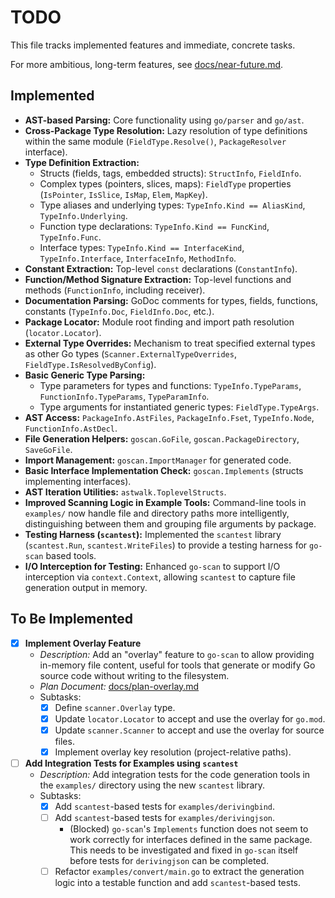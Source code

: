 # TODO

This file tracks implemented features and immediate, concrete tasks.

For more ambitious, long-term features, see [docs/near-future.md](./docs/near-future.md).

## Implemented

-   **AST-based Parsing:** Core functionality using `go/parser` and `go/ast`.
-   **Cross-Package Type Resolution:** Lazy resolution of type definitions within the same module (`FieldType.Resolve()`, `PackageResolver` interface).
-   **Type Definition Extraction:**
    -   Structs (fields, tags, embedded structs): `StructInfo`, `FieldInfo`.
    -   Complex types (pointers, slices, maps): `FieldType` properties (`IsPointer`, `IsSlice`, `IsMap`, `Elem`, `MapKey`).
    -   Type aliases and underlying types: `TypeInfo.Kind == AliasKind`, `TypeInfo.Underlying`.
    -   Function type declarations: `TypeInfo.Kind == FuncKind`, `TypeInfo.Func`.
    -   Interface types: `TypeInfo.Kind == InterfaceKind`, `TypeInfo.Interface`, `InterfaceInfo`, `MethodInfo`.
-   **Constant Extraction:** Top-level `const` declarations (`ConstantInfo`).
-   **Function/Method Signature Extraction:** Top-level functions and methods (`FunctionInfo`, including receiver).
-   **Documentation Parsing:** GoDoc comments for types, fields, functions, constants (`TypeInfo.Doc`, `FieldInfo.Doc`, etc.).
-   **Package Locator:** Module root finding and import path resolution (`locator.Locator`).
-   **External Type Overrides:** Mechanism to treat specified external types as other Go types (`Scanner.ExternalTypeOverrides`, `FieldType.IsResolvedByConfig`).
-   **Basic Generic Type Parsing:**
    -   Type parameters for types and functions: `TypeInfo.TypeParams`, `FunctionInfo.TypeParams`, `TypeParamInfo`.
    -   Type arguments for instantiated generic types: `FieldType.TypeArgs`.
-   **AST Access:** `PackageInfo.AstFiles`, `PackageInfo.Fset`, `TypeInfo.Node`, `FunctionInfo.AstDecl`.
-   **File Generation Helpers:** `goscan.GoFile`, `goscan.PackageDirectory`, `SaveGoFile`.
-   **Import Management:** `goscan.ImportManager` for generated code.
-   **Basic Interface Implementation Check:** `goscan.Implements` (structs implementing interfaces).
-   **AST Iteration Utilities:** `astwalk.ToplevelStructs`.
-   **Improved Scanning Logic in Example Tools:** Command-line tools in `examples/` now handle file and directory paths more intelligently, distinguishing between them and grouping file arguments by package.
-   **Testing Harness (`scantest`):** Implemented the `scantest` library (`scantest.Run`, `scantest.WriteFiles`) to provide a testing harness for `go-scan` based tools.
-   **I/O Interception for Testing:** Enhanced `go-scan` to support I/O interception via `context.Context`, allowing `scantest` to capture file generation output in memory.

## To Be Implemented

- [x] **Implement Overlay Feature**
  - *Description:* Add an "overlay" feature to `go-scan` to allow providing in-memory file content, useful for tools that generate or modify Go source code without writing to the filesystem.
  - *Plan Document:* [docs/plan-overlay.md](./docs/plan-overlay.md)
  - Subtasks:
    - [x] Define `scanner.Overlay` type.
    - [x] Update `locator.Locator` to accept and use the overlay for `go.mod`.
    - [x] Update `scanner.Scanner` to accept and use the overlay for source files.
    - [x] Implement overlay key resolution (project-relative paths).

- [ ] **Add Integration Tests for Examples using `scantest`**
  - *Description:* Add integration tests for the code generation tools in the `examples/` directory using the new `scantest` library.
  - Subtasks:
    - [x] Add `scantest`-based tests for `examples/derivingbind`.
    - [ ] Add `scantest`-based tests for `examples/derivingjson`.
      - (Blocked) `go-scan`'s `Implements` function does not seem to work correctly for interfaces defined in the same package. This needs to be investigated and fixed in `go-scan` itself before tests for `derivingjson` can be completed.
    - [ ] Refactor `examples/convert/main.go` to extract the generation logic into a testable function and add `scantest`-based tests.
